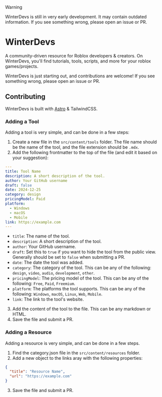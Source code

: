 > [!WARNING]  
> WinterDevs is still in very early development. It may contain outdated information. If you see something wrong, please open an issue or PR.

# WinterDevs

A community-driven resource for Roblox developers & creators. On WinterDevs,
you'll find tutorials, tools, scripts, and more for your roblox games/projects.

WinterDevs is just starting out, and contributions are welcome! If you see something
wrong, please open an issue or PR.

## Contributing

WinterDevs is built with [Astro](https://astro.build/) & TailwindCSS.

### Adding a Tool

Adding a tool is very simple, and can be done in a few steps:

1. Create a new file in the `src/content/tools` folder. The file name should be
   the name of the tool, and the file extension should be `.mdx`.
2. Add the following frontmatter to the top of the file (and edit it based on your
   suggestion):

```yaml
---
title: Tool Name
description: A short description of the tool.
author: Your GitHub username
draft: false
date: 2024-12-25
category: design
pricingModel: Paid
platform:
  - Windows
  - macOS
  - Mobile
link: https://example.com
---
```

- `title`: The name of the tool.
- `description`: A short description of the tool.
- `author`: Your GitHub username.
- `draft`: Set this to `true` if you want to hide the tool from the public view. Generally should be set to `false` when submitting a PR.
- `date`: The date the tool was added.
- `category`: The category of the tool. This can be any of the following: `design`, `video`, `audio`, `development`, `other`.
- `pricingModel`: The pricing model of the tool. This can be any of the following: `Free`, `Paid`, `Freemium`.
- `platform`: The platforms the tool supports. This can be any of the following: `Windows`, `macOS`, `Linux`, `Web`, `Mobile`.
- `link`: The link to the tool's website.

3. Add the content of the tool to the file. This can be any markdown or HTML.
4. Save the file and submit a PR.

### Adding a Resource

Adding a resource is very simple, and can be done in a few steps.

1. Find the category.json file in the `src/content/resources` folder.
2. Add a new object to the links aray with the following properties:

```json
{
  "title": "Resource Name",
  "url": "https://example.com"
}
```

3. Save the file and submit a PR.
